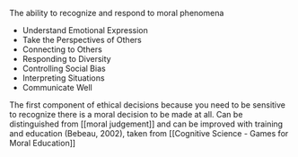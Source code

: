 The ability to recognize and respond to moral phenomena

 - Understand Emotional Expression
 - Take the Perspectives of Others
 - Connecting to Others
 - Responding to Diversity
 - Controlling Social Bias
 - Interpreting Situations
 - Communicate Well

The first component of ethical decisions because you need to be sensitive to recognize there is a moral decision to be made at all. Can be distinguished from [[moral judgement]] and can be improved with training and education (Bebeau, 2002), taken from [[Cognitive Science - Games for Moral Education]]
